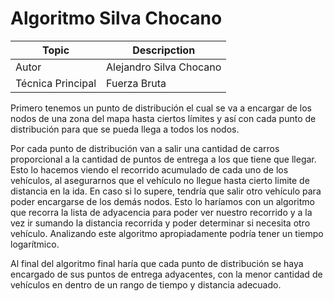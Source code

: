 # Algoritmo Silva Chocano

 Topic | Descripction
 -|-
  Autor | Alejandro Silva Chocano
  Técnica Principal | Fuerza Bruta
  
  
Primero tenemos un punto de distribución el cual se va a encargar de los nodos de una zona del mapa hasta ciertos 
límites y así con cada punto de distribución para que se pueda llega a todos los nodos. 

Por cada punto de distribución van a salir una cantidad de carros proporcional a la cantidad de puntos de 
entrega a los que tiene que llegar. Esto lo hacemos viendo el recorrido acumulado de cada uno de los vehículos, 
al asegurarnos que el vehículo no llegue hasta cierto limite de distancia en la ida. En caso si lo supere, 
tendría que salir otro vehículo para poder encargarse de los demás nodos. Esto lo haríamos con un algoritmo 
que recorra la lista de adyacencia para poder ver nuestro recorrido y a la vez ir sumando la distancia recorrida 
y poder determinar si necesita otro vehículo. Analizando este algoritmo apropiadamente podría tener un tiempo 
logarítmico.

Al final del algoritmo final haría que cada punto de distribución se haya encargado de sus puntos de entrega adyacentes, 
con la menor cantidad de vehículos en dentro de un rango de tiempo y distancia adecuado.
